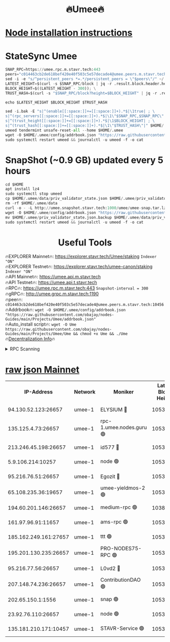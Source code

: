 <h1 align="center"> 🔥Umee🔥</h1>


[Node installation instructions](https://github.com/obajay/nodes-Guides/tree/main/Projects/Umee)
=
# StateSync Umee
```python
SNAP_RPC=https://umee.rpc.m.stavr.tech:443
peers="c014463cb2de618bef420e40f503c5e57decade4@umee.peers.m.stavr.tech:10456"
sed -i -e "s/^persistent_peers *=.*/persistent_peers = \"$peers\"/" ~/.umee/config/config.toml
LATEST_HEIGHT=$(curl -s $SNAP_RPC/block | jq -r .result.block.header.height); \
BLOCK_HEIGHT=$((LATEST_HEIGHT - 300)); \
TRUST_HASH=$(curl -s "$SNAP_RPC/block?height=$BLOCK_HEIGHT" | jq -r .result.block_id.hash)

echo $LATEST_HEIGHT $BLOCK_HEIGHT $TRUST_HASH

sed -i.bak -E "s|^(enable[[:space:]]+=[[:space:]]+).*$|\1true| ; \
s|^(rpc_servers[[:space:]]+=[[:space:]]+).*$|\1\"$SNAP_RPC,$SNAP_RPC\"| ; \
s|^(trust_height[[:space:]]+=[[:space:]]+).*$|\1$BLOCK_HEIGHT| ; \
s|^(trust_hash[[:space:]]+=[[:space:]]+).*$|\1\"$TRUST_HASH\"|" $HOME/.umee/config/config.toml
umeed tendermint unsafe-reset-all --home $HOME/.umee
wget -O $HOME/.umee/config/addrbook.json "https://raw.githubusercontent.com/obajay/nodes-Guides/main/Projects/Umee/addrbook.json"
sudo systemctl restart umeed && journalctl -u umeed -f -o cat
```
# SnapShot (~0.9 GB) updated every 5 hours
```python
cd $HOME
apt install lz4
sudo systemctl stop umeed
cp $HOME/.umee/data/priv_validator_state.json $HOME/.umee/priv_validator_state.json.backup
rm -rf $HOME/.umee/data
curl -o - -L http://umee.snapshot.stavr.tech:1000/umee/umee-snap.tar.lz4 | lz4 -c -d - | tar -x -C $HOME/.umee --strip-components 2
wget -O $HOME/.umee/config/addrbook.json "https://raw.githubusercontent.com/obajay/nodes-Guides/main/Projects/Umee/addrbook.json"
mv $HOME/.umee/priv_validator_state.json.backup $HOME/.umee/data/priv_validator_state.json
sudo systemctl restart umeed && journalctl -u umeed -f -o cat
```
 <h1 align="center"> Useful Tools</h1>

🔥EXPLORER Mainnet🔥:      https://explorer.stavr.tech/Umee/staking             `Indexer "ON"` \
🔥EXPLORER Testnet🔥:        https://explorer.stavr.tech/umee-canon/staking      `Indexer "ON"` \
🔥API Mainnet🔥:                   https://umee.api.m.stavr.tech \
🔥API Testnet🔥:                     https://umee.api.t.stavr.tech \
🔥RPC🔥:                           https://umee.rpc.m.stavr.tech:443                     `Snapshot-interval = 300` \
🔥gRPC🔥:                              http://umee.grpc.m.stavr.tech:1190 \
🔥peer🔥:                     `c014463cb2de618bef420e40f503c5e57decade4@umee.peers.m.stavr.tech:10456` \
🔥Addrbook🔥:    ```wget -O $HOME/.umee/config/addrbook.json "https://raw.githubusercontent.com/obajay/nodes-Guides/main/Projects/Umee/addrbook.json"``` \
🔥Auto_install script🔥: ```wget -O Ume https://raw.githubusercontent.com/obajay/nodes-Guides/main/Projects/Umee/Ume && chmod +x Ume && ./Ume``` \
🔥[Decentralization Info](https://github.com/obajay/StateSync-snapshots/tree/main/Projects/Umee/Decentralization)🔥

<details>
<summary>RPC Scanning</summary>

<h2 align="center"> We scan nodes in real time every 4 hours. And we provide the final result of RPC endpoints.
We cannot influence the operation of these nodes in any way. </h2>


```python
If Voting Power is higher than 0 --> then the Node is a validator of the network and may be subject to attack and be a potential threat to the chain.
```
```python
We marked such validators with a red symbol
```

</details>

[raw json Mainnet](https://rpc-check.umeem.stavr.tech/umeem/rpc-umeem-result.json)
=



<table><tr><th>IP-Address</th><th>Network</th><th>Moniker</th><th>Latest Block Height</th><th>Earliest Block Height</th><th>Catching Up</th><th>Tx Index</th><th>Voting Power</th><th>Scan Time</th></tr><tr><td>94.130.52.123:26657</td><td>umee-1</td><td>ELYSIUM 🔴</td><td>10537221</td><td>3216011</td><td>False</td><td>on</td><td>23094150</td><td>2024-02-10T23:08:35.235339312UTC</td></tr><tr><td>135.125.4.73:26657</td><td>umee-1</td><td>rpc-1.umee.nodes.guru 🟢</td><td>10537221</td><td>5167386</td><td>False</td><td>on</td><td>0</td><td>2024-02-10T23:08:35.501996857UTC</td></tr><tr><td>213.246.45.198:26657</td><td>umee-1</td><td>id577 🔴</td><td>10537208</td><td>7100001</td><td>False</td><td>on</td><td>35104887</td><td>2024-02-10T23:07:20.513912734UTC</td></tr><tr><td>5.9.106.214:10257</td><td>umee-1</td><td>node 🟢</td><td>10537217</td><td>7942001</td><td>False</td><td>on</td><td>0</td><td>2024-02-10T23:08:11.964370654UTC</td></tr><tr><td>95.216.76.51:26657</td><td>umee-1</td><td>Egozit 🔴</td><td>10537221</td><td>8262001</td><td>False</td><td>off</td><td>38496318</td><td>2024-02-10T23:08:34.906399751UTC</td></tr><tr><td>65.108.235.36:19657</td><td>umee-1</td><td>umee-yieldmos-2 🟢</td><td>10537202</td><td>9575548</td><td>False</td><td>on</td><td>0</td><td>2024-02-10T23:06:45.351345767UTC</td></tr><tr><td>194.60.201.146:26657</td><td>umee-1</td><td>medium-rpc 🟢</td><td>10386833</td><td>9984137</td><td>False</td><td>on</td><td>0</td><td>2024-02-10T23:07:27.095659988UTC</td></tr><tr><td>161.97.96.91:11657</td><td>umee-1</td><td>ams-rpc 🟢</td><td>10537224</td><td>10352001</td><td>False</td><td>on</td><td>0</td><td>2024-02-10T23:08:55.955126389UTC</td></tr><tr><td>185.162.249.161:27657</td><td>umee-1</td><td>ttt 🟢</td><td>10537215</td><td>10381617</td><td>False</td><td>on</td><td>0</td><td>2024-02-10T23:08:02.211935132UTC</td></tr><tr><td>195.201.130.235:26657</td><td>umee-1</td><td>PRO-NODES75-RPC 🟢</td><td>10537216</td><td>10437216</td><td>False</td><td>on</td><td>0</td><td>2024-02-10T23:08:08.683776508UTC</td></tr><tr><td>95.216.77.56:26657</td><td>umee-1</td><td>L0vd2 🔴</td><td>10537224</td><td>10437224</td><td>False</td><td>off</td><td>37615483</td><td>2024-02-10T23:08:53.624837285UTC</td></tr><tr><td>207.148.74.236:26657</td><td>umee-1</td><td>ContributionDAO 🟢</td><td>10537222</td><td>10484838</td><td>False</td><td>off</td><td>0</td><td>2024-02-10T23:08:42.602479773UTC</td></tr><tr><td>202.65.150.1:1556</td><td>umee-1</td><td>snap 🟢</td><td>10537216</td><td>10524071</td><td>False</td><td>on</td><td>0</td><td>2024-02-10T23:08:09.621714537UTC</td></tr><tr><td>23.92.76.110:26657</td><td>umee-1</td><td>node 🟢</td><td>10537228</td><td>10526001</td><td>False</td><td>on</td><td>0</td><td>2024-02-10T23:09:17.257530094UTC</td></tr><tr><td>135.181.210.171:10457</td><td>umee-1</td><td>STAVR-Service 🟢</td><td>10537222</td><td>10536001</td><td>False</td><td>on</td><td>0</td><td>2024-02-10T23:08:42.905989998UTC</td></tr></table>

